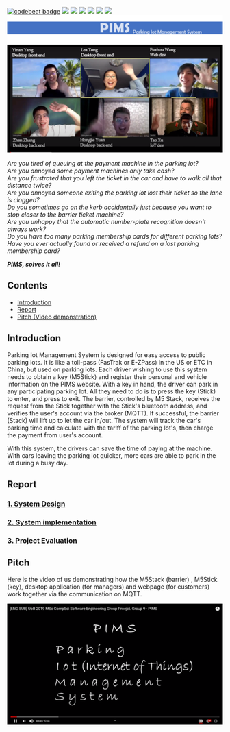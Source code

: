 [![codebeat badge](https://codebeat.co/badges/3307228a-f684-4d27-9665-0ccef96cbdef)](https://codebeat.co/projects/github-com-nonac-pims-master)
![](https://img.shields.io/badge/language-JavaScript-blue.svg)
![](https://img.shields.io/badge/language-HTML-blue.svg)
![](https://img.shields.io/badge/language-C++-blue.svg)
![](https://img.shields.io/badge/language-Processing-blue.svg)
![](https://img.shields.io/badge/platform-M5Stack|PC|Web-lightgrey.svg)
![](https://img.shields.io/cocoapods/l/Alamofire.svg?style=flat)
![Logo](Report/logo.png)
![Hi](Hi.png)





*Are you tired of queuing at the payment machine in the parking lot?*\
*Are you annoyed some payment machines only take cash?*\
*Are you frustrated that you left the ticket in the car and have to walk all that distance twice?*\
*Are you annoyed someone exiting the parking lot lost their ticket so the lane is clogged?*\
*Do you sometimes go on the kerb accidentally just because you want to stop closer to the barrier ticket machine?*\
*Are you unhappy that the automatic number-plate recognition doesn't always work?*\
*Do you have too many parking membership cards for different parking lots?*\
*Have you ever actually found or received a refund on a lost parking membership card?*


***PIMS, solves it all!***

## Contents
* [Introduction](#_intro)
* [Report](#_portfolio)
* [Pitch (Video demonstration)](#_video)

<a name="_intro"></a>
## Introduction
Parking Iot Management System is designed for easy access to public
parking lots. It is like a toll-pass (FasTrak or E-ZPass) in the US 
or ETC in China, but used on parking lots.
Each driver wishing to use this system needs to obtain a
key (M5Stick) and register their personal and vehicle information on
the PIMS website. With a key in hand, the driver can park in any
participating parking lot. All they need to do is to press the key (Stick)
to enter, and press to exit. The barrier, controlled by M5 Stack, receives
the request from the Stick together with the Stick's bluetooth address, and 
verifies the user's account via the broker
(MQTT). If successful, the barrier (Stack) will lift up to let the car 
in/out. The system will track the car's parking time and calculate with the 
tariff of the parking lot's, then charge the payment from user's account.

With this system, the drivers can save the time of paying at the machine.
With cars leaving the parking lot quicker, more cars are able to park in
the lot during a busy day.

<a name="_portfolio"></a>

## Report

### [1. System Design](Report/System_design/README.md)
### [2. System implementation](Report/System_implementation/README.md)
### [3. Project Evaluation](Report/Project_evaluation/README.md)

<a name="_video"></a>

## Pitch
Here is the video of us demonstrating how the M5Stack (barrier)
, M5Stick (key), desktop application (for managers) and webpage (for customers) 
work together via the communication on MQTT.

[![Video thumbnail](Report/Video%20thumbnail.png)](https://youtu.be/kaCjAmnIsRY "PIMS")
